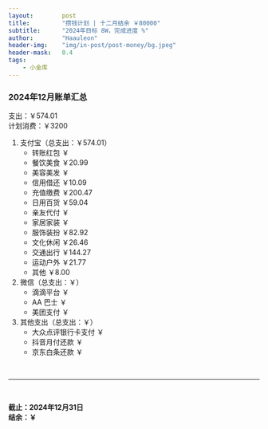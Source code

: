 ```yaml
---
layout:        post
title:         "攒钱计划 | 十二月结余 ￥80000"
subtitle:      "2024年目标 8W，完成进度 %"
author:        "Haauleon"
header-img:    "img/in-post/post-money/bg.jpeg"
header-mask:   0.4
tags:
    - 小金库
---
```


### 2024年12月账单汇总             
支出：￥574.01         
计划消费：￥3200        

1. 支付宝（总支出：￥574.01）   
    - 转账红包 ￥   
    - 餐饮美食 ￥20.99    
    - 美容美发 ￥     
    - 信用借还 ￥10.09    
    - 充值缴费 ￥200.47     
    - 日用百货 ￥59.04      
    - 亲友代付 ￥     
    - 家居家装 ￥    
    - 服饰装扮 ￥82.92    
    - 文化休闲 ￥26.46    
    - 交通出行 ￥144.27    
    - 运动户外 ￥21.77
    - 其他 ￥8.00   
2. 微信（总支出：￥）      
    - 滴滴平台 ￥   
    - AA 巴士 ￥    
    - 美团支付 ￥       
3. 其他支出（总支出：￥）     
    - 大众点评银行卡支付 ￥    
    - 抖音月付还款 ￥    
    - 京东白条还款 ￥   

<br>

---

<br>

**截止：2024年12月31日**      
**结余：￥**        
